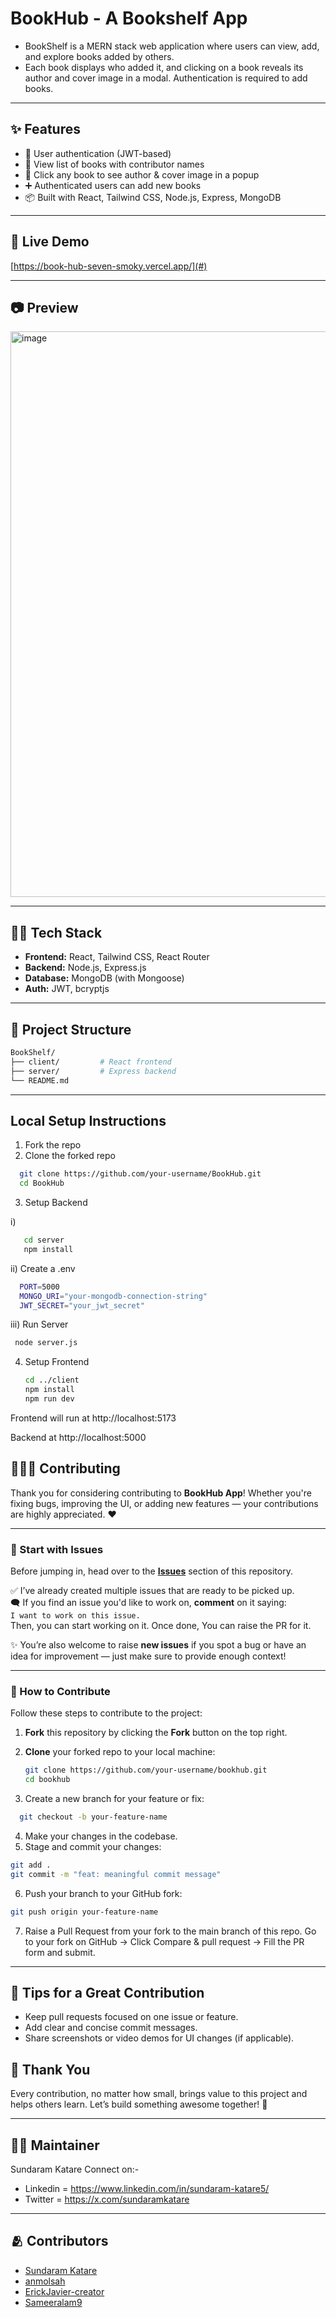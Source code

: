# BookHub - A Bookshelf App

- BookShelf is a MERN stack web application where users can view, add, and explore books added by others. 
- Each book displays who added it, and clicking on a book reveals its author and cover image in a modal. Authentication is required to add books.

---

## ✨ Features

- 🔐 User authentication (JWT-based)
- 📖 View list of books with contributor names
- 📌 Click any book to see author & cover image in a popup
- ➕ Authenticated users can add new books
- 📦 Built with React, Tailwind CSS, Node.js, Express, MongoDB

---

## 🚀 Live Demo

[https://book-hub-seven-smoky.vercel.app/](#)

---

## 📷 Preview

<img width="1902" height="905" alt="image" src="https://github.com/user-attachments/assets/ec53c019-8a73-49f2-91ab-7dc9a198f459" />

---

## 🧑‍💻 Tech Stack

- **Frontend:** React, Tailwind CSS, React Router
- **Backend:** Node.js, Express.js
- **Database:** MongoDB (with Mongoose)
- **Auth:** JWT, bcryptjs

---

## 📁 Project Structure

```bash
BookShelf/
├── client/         # React frontend
├── server/         # Express backend
└── README.md
```

---

## Local Setup Instructions

1. Fork the repo
2. Clone the forked repo
```bash
  git clone https://github.com/your-username/BookHub.git
  cd BookHub
```
3. Setup Backend
   
 i)
```bash
   cd server
   npm install
```
ii) Create a .env
```bash
  PORT=5000 
  MONGO_URI="your-mongodb-connection-string"
  JWT_SECRET="your_jwt_secret"
```
iii) Run Server
```bash
 node server.js
```

4. Setup Frontend
   ```bash
   cd ../client
   npm install
   npm run dev
   ```

Frontend will run at http://localhost:5173

Backend at http://localhost:5000

## 🧑‍🤝‍🧑 Contributing

Thank you for considering contributing to **BookHub App**! Whether you're fixing bugs, improving the UI, or adding new features — your contributions are highly appreciated. ❤️

---

### 📌 Start with Issues

Before jumping in, head over to the [**Issues**](../../issues) section of this repository.

✅ I’ve already created multiple issues that are ready to be picked up.  
🗨️ If you find an issue you'd like to work on, **comment** on it saying:  
`I want to work on this issue.`  
Then, you can start working on it. Once done, You can raise the PR for it.

✨ You’re also welcome to raise **new issues** if you spot a bug or have an idea for improvement — just make sure to provide enough context!

---

### 🚀 How to Contribute

Follow these steps to contribute to the project:

1. **Fork** this repository by clicking the **Fork** button on the top right.
2. **Clone** your forked repo to your local machine:

   ```bash
   git clone https://github.com/your-username/bookhub.git
   cd bookhub
   ```
3. Create a new branch for your feature or fix:
```bash
  git checkout -b your-feature-name
```

4. Make your changes in the codebase.
5. Stage and commit your changes:
```bash
git add .
git commit -m "feat: meaningful commit message"
```
6. Push your branch to your GitHub fork:
```bash
git push origin your-feature-name
```

7. Raise a Pull Request from your fork to the main branch of this repo.
Go to your fork on GitHub → Click Compare & pull request → Fill the PR form and submit.

---

## 📝 Tips for a Great Contribution
- Keep pull requests focused on one issue or feature.
- Add clear and concise commit messages.
- Share screenshots or video demos for UI changes (if applicable).
   
## 🙌 Thank You

Every contribution, no matter how small, brings value to this project and helps others learn.
Let’s build something awesome together! 🚀

---

## 🙋‍♂️ Maintainer
Sundaram Katare
Connect on:-
- Linkedin = https://www.linkedin.com/in/sundaram-katare5/
- Twitter = https://x.com/sundaramkatare

---

## 🫂 Contributors
- [Sundaram Katare](https://github.com/Sundaram-Katare)
- [anmolsah](https://github.com/anmolsah)
- [ErickJavier-creator](https://github.com/ErickJavier-creator)
- [Sameeralam9](https://github.com/Sameeralam9)
